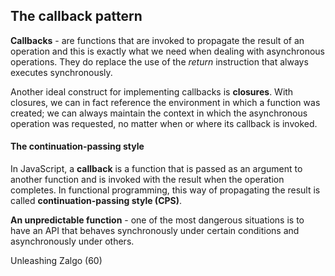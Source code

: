 ## The callback pattern

**Callbacks** - are functions that are invoked to propagate the result of an operation and this is exactly what we need when dealing with asynchronous operations. They do replace the use of the *return* instruction that always executes synchronously.

Another ideal construct for implementing callbacks is **closures**. With closures, we can in fact reference the environment in which a function was created; we can always maintain the context in which the asynchronous operation was requested, no matter when or where its
callback is invoked.

#### The continuation-passing style

In JavaScript, a **callback** is a function that is passed as an argument to another function and is invoked with the result when the operation completes. In functional programming, this way of propagating the result is called **continuation-passing style (CPS)**. 

**An unpredictable function** - one of the most dangerous situations is to have an API that behaves synchronously under certain conditions and asynchronously under others. 

Unleashing Zalgo (60)
